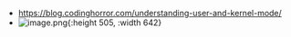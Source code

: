- https://blog.codinghorror.com/understanding-user-and-kernel-mode/
- ![image.png](../assets/image_1714442639678_0.png){:height 505, :width 642}